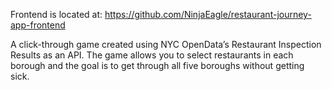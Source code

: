 Frontend is located at: https://github.com/NinjaEagle/restaurant-journey-app-frontend

A click-through game created using NYC OpenData’s Restaurant Inspection Results as an API. The game allows you to select restaurants in each borough and the goal is to get through all five boroughs without getting sick.
